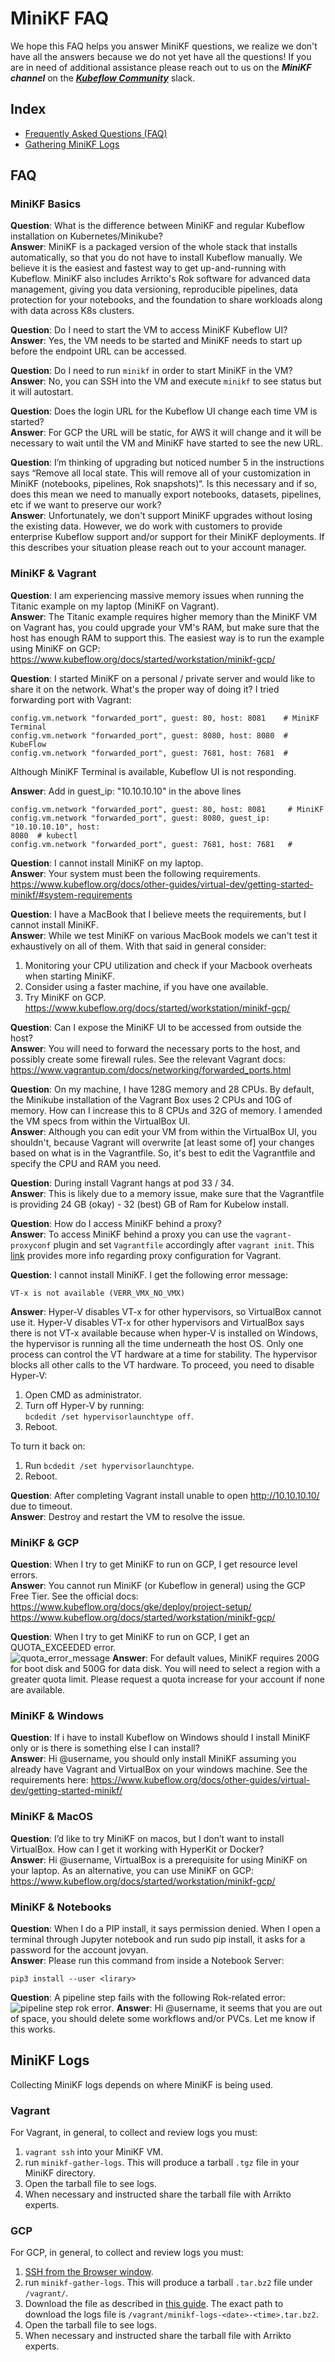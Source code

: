 # MiniKF FAQ

We hope this FAQ helps you answer MiniKF questions, we realize we don't have all the answers because we do not yet
have all the questions! If you are in need of additional assistance please reach out to us on the ***MiniKF channel*** 
on the ***[Kubeflow Community](https://join.slack.com/t/kubeflow/shared_invite/zt-n73pfj05-l206djXlXk5qdQKs4o1Zkg)*** slack.

## Index
- [Frequently Asked Questions (FAQ)](#faq)  
- [Gathering MiniKF Logs](#minikf-logs)

## FAQ

### MiniKF Basics

**Question**: What is the difference between MiniKF and regular Kubeflow
installation on Kubernetes/Minikube?  
**Answer**: MiniKF is a packaged version of the whole stack that
installs automatically, so that you do not have to install Kubeflow manually. We
believe it is the easiest and fastest way to get up-and-running with Kubeflow.
MiniKF also includes Arrikto's Rok software for advanced data management, giving
you data versioning, reproducible pipelines, data protection for your notebooks,
and the foundation to share workloads along with data across K8s clusters.

**Question**: Do I need to start the VM to access MiniKF Kubeflow UI?  
**Answer**: Yes, the VM needs to be started and MiniKF needs to start up before the endpoint URL can be accessed.

**Question**: Do I need to run `minikf` in order to start MiniKF in the VM?  
**Answer**: No, you can SSH into the VM and execute `minikf` to see status but it will autostart.

**Question**: Does the login URL for the Kubeflow UI change each time VM is started?  
**Answer**: For GCP the URL will be static, for AWS it will change and it will be necessary 
to wait until the VM and MiniKF have started to see the new URL. 

**Question**: I’m thinking of upgrading but noticed number 5 in the
instructions says “Remove all local state. This will remove all of your
customization in MiniKF (notebooks, pipelines, Rok snapshots)“. Is this
necessary and if so, does this mean we need to manually export notebooks,
datasets, pipelines, etc if we want to preserve our work?  
**Answer**: Unfortunately, we don't support MiniKF upgrades
without losing the existing data. However, we do work with customers to provide
enterprise Kubeflow support and/or support for their MiniKF deployments. If this describes 
your situation please reach out to your account manager.

### MiniKF & Vagrant

**Question**: I am experiencing massive memory issues when running the Titanic
example on my laptop (MiniKF on Vagrant).  
**Answer**: The Titanic example requires higher memory than the
MiniKF VM on Vagrant has, you could upgrade your VM's RAM, but make sure that
the host has enough RAM to support this. The easiest way is to run the example
using MiniKF on GCP:
https://www.kubeflow.org/docs/started/workstation/minikf-gcp/

**Question**: I started MiniKF on a personal / private server and would like to share it on the
network. What's the proper way of doing it? I tried forwarding port with
Vagrant:
```
config.vm.network "forwarded_port", guest: 80, host: 8081    # MiniKF Terminal
config.vm.network "forwarded_port", guest: 8080, host: 8080  # KubeFlow
config.vm.network "forwarded_port", guest: 7681, host: 7681  # 
```
Although MiniKF Terminal is available, Kubeflow UI is not responding.   

**Answer**: Add in guest_ip: "10.10.10.10"  in the above lines
```
config.vm.network "forwarded_port", guest: 80, host: 8081     # MiniKF
config.vm.network "forwarded_port", guest: 8080, guest_ip: "10.10.10.10", host:
8080  # kubectl
config.vm.network "forwarded_port", guest: 7681, host: 7681   # 
```

**Question**: I cannot install MiniKF on my laptop.  
**Answer**: Your system must been the following requirements.
https://www.kubeflow.org/docs/other-guides/virtual-dev/getting-started-minikf/#system-requirements

**Question**: I have a MacBook that I believe meets the requirements, but I cannot
install MiniKF.  
**Answer**: While we test MiniKF on various MacBook models we can't test it exhaustively on all of them. 
With that said in general consider:

1. Monitoring your CPU utilization and check if your Macbook overheats when
   starting MiniKF.
2. Consider using a faster machine, if you have one available.
3. Try MiniKF on GCP.
   https://www.kubeflow.org/docs/started/workstation/minikf-gcp/

**Question**: Can I expose the MiniKF UI to be accessed from outside the host?  
**Answer**: You will need to forward the necessary ports to the
host, and possibly create some firewall rules.
See the relevant Vagrant docs:
https://www.vagrantup.com/docs/networking/forwarded_ports.html

**Question**: On my machine, I have 128G memory and 28 CPUs. By default, the
Minikube installation of the Vagrant Box uses 2 CPUs and 10G of memory. How can
I increase this to 8 CPUs and 32G of memory. I amended the VM specs from within
the VirtualBox UI.  
**Answer**: Although you can edit your VM from within the
VirtualBox UI, you shouldn't, because Vagrant will overwrite [at least some of]
your changes based on what is in the Vagrantfile. So, it's best to edit the
Vagrantfile and specify the CPU and  RAM you need. 

**Question**: During install Vagrant hangs at pod 33 / 34.  
**Answer**: This is likely due to a memory issue, make sure that the Vagrantfile is providing 24 GB (okay) - 32 (best) GB of Ram for 
Kubelow install.

**Question**: How do I access MiniKF behind a proxy?  
**Answer**: To access MiniKF behind a proxy you can use the
`vagrant-proxyconf` plugin and set `Vagrantfile` accordingly after `vagrant
init`. This [link](http://tmatilai.github.io/vagrant-proxyconf/) provides more
info regarding proxy configuration for Vagrant.

**Question**: I cannot install MiniKF. I get the following error message:  
```
VT-x is not available (VERR_VMX_NO_VMX)
```  
**Answer**: Hyper-V disables VT-x for other hypervisors, so VirtualBox cannot use it. Hyper-V disables VT-x for other hypervisors and VirtualBox says there is not VT-x available because when hyper-V is installed on Windows, the hypervisor is running all the time underneath the host OS. 
Only one process can control the VT hardware at a time for stability. The hypervisor blocks all other calls to the VT hardware. To
proceed, you need to disable Hyper-V: 

1. Open CMD as administrator. 
2. Turn off Hyper-V by running:  
   `bcdedit /set hypervisorlaunchtype off`. 
3. Reboot. 

To turn it back on:  

1. Run `bcdedit /set hypervisorlaunchtype`. 
2. Reboot. 

**Question**: After completing Vagrant install unable to open http://10.10.10.10/ due to timeout.  
**Answer**: Destroy and restart the VM to resolve the issue. 

### MiniKF & GCP
**Question**: When I try to get MiniKF to run on GCP, I get resource level
errors.  
**Answer**: You cannot run MiniKF
(or Kubeflow in general) using the GCP Free Tier. See the official docs:
https://www.kubeflow.org/docs/gke/deploy/project-setup/
https://www.kubeflow.org/docs/started/workstation/minikf-gcp/

**Question**: When I try to get MiniKF to run on GCP, I get an QUOTA_EXCEEDED error.  
![quota_error_message](images/quota_exceeded_error.png)
**Answer**: For default values, MiniKF requires 200G for boot disk and 500G for data disk. 
You will need to select a region with a greater quota limit. Please request a quota increase for your account if none are available. 


### MiniKF & Windows
**Question**: If i have to install Kubeflow on Windows should I install MiniKF
only or is there is something else I can install?  
**Answer**: Hi @username, you should only install MiniKF assuming you already
have Vagrant and VirtualBox on your windows machine. See the requirements here:
https://www.kubeflow.org/docs/other-guides/virtual-dev/getting-started-minikf/

### MiniKF & MacOS
**Question**: I’d like to try MiniKF on macos, but I don’t want to install
VirtualBox. How can I get it working with HyperKit or Docker?  
**Answer**: Hi @username, VirtualBox is a prerequisite for using MiniKF on your
laptop. As an alternative, you can use MiniKF on GCP:
https://www.kubeflow.org/docs/started/workstation/minikf-gcp/

### MiniKF & Notebooks
**Question**: When I do a PIP install, it says permission denied. When I open a
terminal through Jupyter notebook and run sudo pip install, it asks for a
password for the account jovyan.  
**Answer**: Please run this command from inside a Notebook Server:
```
pip3 install --user <lirary>
```

**Question**: A pipeline step fails with the following Rok-related error:
![pipeline step rok error](../images/minikf-troubleshooting/run-step-error-rok.jpg "Title"). 
**Answer**: Hi @username, it seems that you are out of space, you should delete
some workflows and/or PVCs. Let me know if this works.

## MiniKF Logs
Collecting MiniKF logs depends on where MiniKF is being used. 

### Vagrant
For Vagrant, in general, to collect and review logs you must:

1. `vagrant ssh` into your MiniKF VM. 
2. run `minikf-gather-logs`. This will produce a tarball `.tgz` file in your
   MiniKF directory.  
3. Open the tarball file to see logs.  
4. When necessary and instructed share the tarball file with Arrikto experts. 

### GCP
For GCP, in general, to collect and review logs you must: 

1. [SSH from the Browser window](https://cloud.google.com/compute/docs/ssh-in-browser). 
2. run `minikf-gather-logs`. This will produce a tarball `.tar.bz2` file under
   `/vagrant/`.  
3. Download the file as described in [this guide](https://cloud.google.com/compute/docs/instances/transfer-files#transferbrowser).
   The exact path to download the logs file is `/vagrant/minikf-logs-<date>-<time>.tar.bz2`.  
4. Open the tarball file to see logs.  
5. When necessary and instructed share the tarball file with Arrikto experts.   
